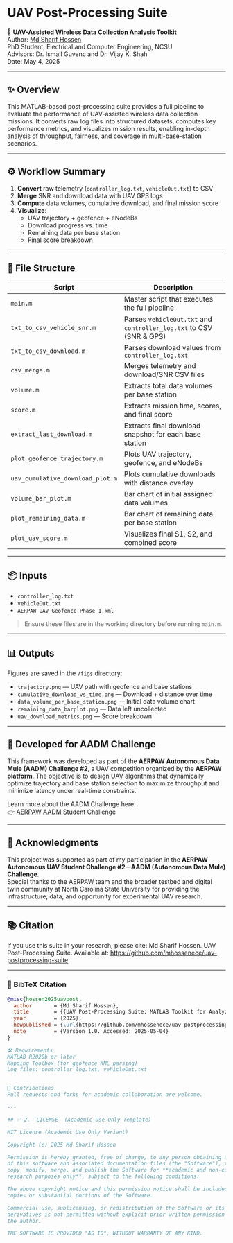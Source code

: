 # UAV Post-Processing Suite

📡 **UAV-Assisted Wireless Data Collection Analysis Toolkit**  
Author: [Md Sharif Hossen](https://github.com/mhossenece)  
PhD Student, Electrical and Computer Engineering, NCSU  
Advisors: Dr. Ismail Guvenc and Dr. Vijay K. Shah  
Date: May 4, 2025

---

## ✨ Overview

This MATLAB-based post-processing suite provides a full pipeline to evaluate the performance of UAV-assisted wireless data collection missions. It converts raw log files into structured datasets, computes key performance metrics, and visualizes mission results, enabling in-depth analysis of throughput, fairness, and coverage in multi-base-station scenarios.

---

## ⚙️ Workflow Summary

1. **Convert** raw telemetry (`controller_log.txt`, `vehicleOut.txt`) to CSV  
2. **Merge** SNR and download data with UAV GPS logs  
3. **Compute** data volumes, cumulative download, and final mission score  
4. **Visualize**:
   - UAV trajectory + geofence + eNodeBs
   - Download progress vs. time
   - Remaining data per base station
   - Final score breakdown

---

## 📁 File Structure

| Script                     | Description                                                                 |
|---------------------------|-----------------------------------------------------------------------------|
| `main.m`                  | Master script that executes the full pipeline                              |
| `txt_to_csv_vehicle_snr.m`| Parses `vehicleOut.txt` and `controller_log.txt` to CSV (SNR & GPS)         |
| `txt_to_csv_download.m`   | Parses download values from `controller_log.txt`                            |
| `csv_merge.m`             | Merges telemetry and download/SNR CSV files                                 |
| `volume.m`                | Extracts total data volumes per base station                                |
| `score.m`                 | Extracts mission time, scores, and final score                              |
| `extract_last_download.m`| Extracts final download snapshot for each base station                      |
| `plot_geofence_trajectory.m`| Plots UAV trajectory, geofence, and eNodeBs                             |
| `uav_cumulative_download_plot.m`| Plots cumulative downloads with distance overlay                 |
| `volume_bar_plot.m`       | Bar chart of initial assigned data volumes                                  |
| `plot_remaining_data.m`   | Bar chart of remaining data per base station                                |
| `plot_uav_score.m`        | Visualizes final S1, S2, and combined score                                  |

---

## 📦 Inputs

- `controller_log.txt`  
- `vehicleOut.txt`  
- `AERPAW_UAV_Geofence_Phase_1.kml`

> Ensure these files are in the working directory before running `main.m`.

---

## 📊 Outputs

Figures are saved in the `/figs` directory:
- `trajectory.png` — UAV path with geofence and base stations
- `cumulative_download_vs_time.png` — Download + distance over time
- `data_volume_per_base_station.png` — Initial data volume chart
- `remaining_data_barplot.png` — Data left uncollected
- `uav_download_metrics.png` — Score breakdown

---

## 🧠 Developed for AADM Challenge

This framework was developed as part of the **AERPAW Autonomous Data Mule (AADM) Challenge #2**, a UAV competition organized by the **AERPAW platform**. The objective is to design UAV algorithms that dynamically optimize trajectory and base station selection to maximize throughput and minimize latency under real-time constraints.

Learn more about the AADM Challenge here:  
👉 [AERPAW AADM Student Challenge](https://aerpaw.org/aerpaw-aadm-challenge/)

---

## 🙏 Acknowledgments

This project was supported as part of my participation in the **AERPAW Autonomous UAV Student Challenge #2 – AADM (Autonomous Data Mule) Challenge**.  
Special thanks to the AERPAW team and the broader testbed and digital twin community at North Carolina State University for providing the infrastructure, data, and opportunity for experimental UAV research.

---



## 📚 Citation

If you use this suite in your research, please cite:
Md Sharif Hossen. UAV Post-Processing Suite.
Available at: https://github.com/mhossenece/uav-postprocessing-suite

---

### 📌 BibTeX Citation

```bibtex
@misc{hossen2025uavpost,
  author       = {Md Sharif Hossen},
  title        = {{UAV Post-Processing Suite: MATLAB Toolkit for Analyzing UAV-Assisted Wireless Data Collection Missions}},
  year         = {2025},
  howpublished = {\url{https://github.com/mhossenece/uav-postprocessing-suite}},
  note         = {Version 1.0. Accessed: 2025-05-04}
}

🛠 Requirements
MATLAB R2020b or later
Mapping Toolbox (for geofence KML parsing)
Log files: controller_log.txt, vehicleOut.txt


🤝 Contributions
Pull requests and forks for academic collaboration are welcome.

---

## ✅ 2. `LICENSE` (Academic Use Only Template)

MIT License (Academic Use Only Variant)

Copyright (c) 2025 Md Sharif Hossen

Permission is hereby granted, free of charge, to any person obtaining a copy
of this software and associated documentation files (the "Software"), to use,
copy, modify, merge, and publish the Software for **academic and non-commercial
research purposes only**, subject to the following conditions:

The above copyright notice and this permission notice shall be included in all
copies or substantial portions of the Software.

Commercial use, sublicensing, or redistribution of the Software or its
derivatives is not permitted without explicit prior written permission from
the author.

THE SOFTWARE IS PROVIDED "AS IS", WITHOUT WARRANTY OF ANY KIND.

